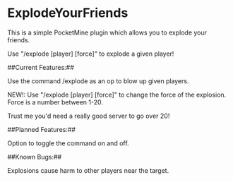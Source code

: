 # ExplodeYourFriends
This is a simple PocketMine plugin which allows you to explode your friends.

Use "/explode [player] [force]" to explode a given player!

##Current Features:##

Use the command /explode as an op to blow up given players.

NEW!: Use "/explode [player] [force]" to change the force of the explosion. Force is a number between 1-20.

Trust me you'd need a really good server to go over 20!

##Planned Features:##

Option to toggle the command on and off.

##Known Bugs:##

Explosions cause harm to other players near the target.
